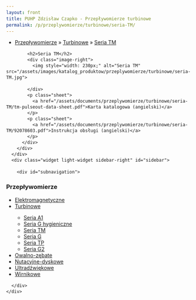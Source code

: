 ```yaml
---
layout: front
title: PUHP Zdzisław Czapko - Przepływomierze turbinowe
permalink: /p/przeplywomierze/turbinowe/seria-TM/
---
```


<div id="content">
  <div class="wrapper-with-color-background">
    <div class="content-area-blog blog-background-sidebar-right">
      <div class="mainarea-left" id="mainarea">
        <div class="blogpost-blog3">
          <div class="post-content">
            <ul class="meta">
<li>
<a href="/p/przeplywomierze">Przepływomierze</a>
»
<a href="/p/przeplywomierze/turbinowe">Turbinowe</a>
»
<a href="/p/przeplywomierze/turbinowe/cox">Seria TM</a>
</li>
</ul>

            <h2>Seria TM</h2>
            <div class="image-right">
              <img style="width: 230px;" alt="Seria TM" src="/assets/images/katalog_produktow/przeplywomierze/turbinowe/seria-TM.jpg">

            </div>            
            <p class="sheet">
              <a href="/assets/documents/przeplywomierze/turbinowe/seria-TM/tm-pulseout-data-sheet.pdf">Karta katalogowa (angielski)</a>
            </p>
            <p class="sheet">
              <a href="/assets/documents/przeplywomierze/turbinowe/seria-TM/92078603.pdf">Instrukcja obsługi (angielski)</a>
            </p>
          </div>
        </div>
      </div>
      <div class="widget light-widget sidebar-right" id="sidebar">
        
        <div id="subnavigation">
<h3>Przepływomierze</h3>
<ul class="subcategories">
<li class="category"><a href="/p/przeplywomierze/elektromagnetyczne">Elektromagnetyczne</a></li>
<li class="category"><a href="/p/przeplywomierze/turbinowe">Turbinowe</a></li>
<div class="light-widget">
<ul class="products">
  <li class="product"><a href="/p/przeplywomierze/turbinowe/seria-A1">Seria A1</a></li>
  <li class="product"><a href="/p/przeplywomierze/turbinowe/seria-G-hygieniczne">Seria G hygieniczne</a></li>
  <li class="product"><a href="/p/przeplywomierze/turbinowe/seria-TM">Seria TM</a></li>
  <li class="product"><a href="/p/przeplywomierze/turbinowe/seria-G">Seria G</a></li>
  <li class="product"><a href="/p/przeplywomierze/turbinowe/seria-TP">Seria TP</a></li>
  <li class="product"><a href="/p/przeplywomierze/turbinowe/seria-G2">Seria G2</a></li>
  <!--
<li class="product"><a href="/p/przeplywomierze/turbinowe/cox">Cox</a></li>
<li class="product"><a href="/p/przeplywomierze/turbinowe/turbo-meter">Turbo Meter</a></li>
<li class="product"><a href="/p/przeplywomierze/turbinowe/blancett-sup-sup-1100">Blancett<sup>®</sup> 1100</a></li>
<li class="product"><a href="/p/przeplywomierze/turbinowe/blancett-sup-sup-quicksert-sup-sup">Blancett<sup>®</sup> QuickSert<sup>®</sup></a></li>
<li class="product"><a href="/p/przeplywomierze/turbinowe/blancett-sup-sup-gas-quicksert-sup-sup">Blancett<sup>®</sup> Gas QuickSert<sup>®</sup></a></li>
<li class="product"><a href="/p/przeplywomierze/turbinowe/blancett-sup-sup-floclean">Blancett<sup>®</sup> FloClean™</a></li>
<li class="product"><a href="/p/przeplywomierze/turbinowe/blancett-sup-sup-flow-monitor-b2800">Blancett<sup>®</sup> Flow Monitor B2800</a></li>
<li class="product"><a href="/p/przeplywomierze/turbinowe/blancett-sup-sup-flow-monitor-b3000">Blancett<sup>®</sup> Flow Monitor B3000</a></li>
<li class="product"><a href="/p/przeplywomierze/turbinowe/blancett-sup-sup-active-sensor">Blancett<sup>®</sup> Active Sensor</a></li>
<li class="product"><a href="/p/przeplywomierze/turbinowe/blancett-sup-sup-inteligent-converter">Blancett<sup>®</sup> Inteligent Converter</a></li>
<li class="product"><a href="/p/przeplywomierze/turbinowe/blancett-sup-sup-k-factor-scaler">Blancett<sup>®</sup> K-factor scaler</a></li>
<li class="product"><a href="/p/przeplywomierze/turbinowe/vision-1000">VISION 1000</a></li>
<li class="product"><a href="/p/przeplywomierze/turbinowe/vision-2006-2008">VISION 2006 2008</a></li>
<li class="product"><a href="/p/przeplywomierze/turbinowe/seria-loflo">Seria LoFlo</a></li>
-->
</ul>
</div>
<li class="category"><a href="/p/przeplywomierze/owalno-zebate">Owalno-zębate</a></li>
<li class="category"><a href="/p/przeplywomierze/nutacyjne-dyskowe">Nutacyjne-dyskowe</a></li>
<li class="category"><a href="/p/przeplywomierze/ultradzwiekowe">Ultradźwiękowe</a></li>
<li class="category"><a href="/p/przeplywomierze/wirnikowe">Wirnikowe</a></li>
<!--
<li class="category"><a href="/p/przeplywomierze/wirowe">Wirowe</a></li>
<li class="category"><a href="/p/przeplywomierze/o-zmiennym-przekroju">O zmiennym przekroju</a></li>
<li class="category"><a href="/p/przeplywomierze/dla-hydrauliki-silowej">Dla hydrauliki siłowej</a></li>
<li class="category"><a href="/p/przeplywomierze/zwezkowe-i-roznicowo-cisnieniowe">Zwężkowe i różnicowo-ciśnieniowe</a></li>
-->
</ul>
<!--
<h3>Zawory regulacyjne</h3>
<ul class="subcategories">
<li class="category"><a href="/p/zawory-regulacyjne/male-zawory-regulacyjne">Małe zawory regulacyjne</a></li>
<li class="category"><a href="/p/zawory-regulacyjne/zawory-procesowe">Zawory procesowe</a></li>
<li class="category"><a href="/p/zawory-regulacyjne/zawory-w-wykonaniu-higienicznym">Zawory w wykonaniu higienicznym</a></li>
</ul>
<h3>API Industry</h3>
<ul class="subcategories">
<li class="category"><a href="/p/api-industry/czujniki-przemyslowe">Czujniki przemysłowe</a></li>
</ul>
</div>
-->

      </div>
    </div>
  </div>
</div>